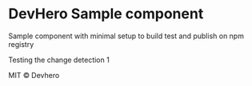 # DevHero Sample component

Sample component with minimal setup to build test and publish on npm registry

Testing the change detection 1

MIT © Devhero
